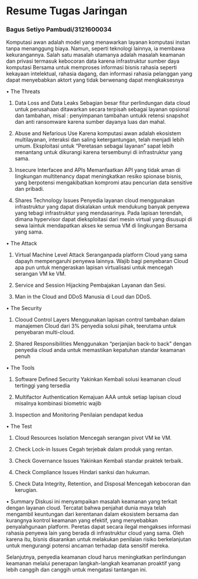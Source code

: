 # Resume Tugas Jaringan
### Bagus Setiyo Pambudi/3121600034



Komputasi awan adalah model yang menawarkan layanan komputasi instan tanpa menanggung biaya. Namun, seperti teknologi lainnya, ia membawa kekurangannya. Salah satu masalah utamanya adalah masalah keamanan dan privasi termasuk kebocoran data karena infrastruktur sumber daya komputasi Bersama untuk memproses informasi bisnis rahasia seperti kekayaan intelektual, rahasia dagang, dan informasi rahasia pelanggan yang dapat menyebabkan aktort yang tidak berwenang dapat mengkaksesnya

•	The Threats
1.	Data Loss and Data Leaks
Sebagian besar fitur perlindungan data cloud untuk perusahaan ditawarkan secara terpisah sebagai layanan opsional dan tambahan, misal : penyimpanan tambahan untukk retensi snapshot dan anti ransomware karena sumber dayanya luas dan mahal.

2.	Abuse and Nefarious Use
Karena komputasi awan adalah ekosistem multilayanan, interaksi dan saling ketergantungan, telah menjadi lebih umum. Eksploitasi untuk “Peretasan sebagai layanan” sapat lebih menantang untuk dikurangi karena tersembunyi di infrastruktur yang sama.

3.	Insecure Interfacee and APIs
Memanfaatkan API yang tidak aman di lingkungan multitenancy dapat meningkatkan resiko spionase bisnis, yang berpotensi mengakibatkan kompromi atau pencurian data sensitive dan pribadi.

4.	Shares Technology Issues
Penyedia layanan cloud menggunakan infrastruktur yang dapat diskalakan untuk mendukung banyak penyewa yang tebagi infrastruktur yang mendasarinya. Pada lapisan terendah, dimana hypervisor dapat dieksploitasi dari mesin virtual yang disusupi di sewa laintuk mendapatkan akses ke semua VM di lingkungan Bersama yang sama.

•	The Attack
1.	Virtual Machine Level Attack
Seranganpada platform Cloud yang sama dapayh mempengaruhi penyewa lainnya. Wajib bagi penyebaran Cloud apa pun untuk mengeraskan lapisan virtualisasi untuk mencegah serangan VM ke VM.

2.	Service and Session Hijacking
Pembajakan Layanan dan Sesi.

3.	Man in the Cloud and DDoS
Manusia di Loud dan DDoS.


•	The Security
1.	Clooud Control Layers
Menggunakan lapisan control tambahan dalam manajemen Cloud dari 3% penyedia solusi pihak, teerutama untuk penyebaran multi-cloud.

2.	Shared Responsibilities
Menggunakan “perjanjian back-to back” dengan penyedia cloud anda untuk memastikan kepatuhan standar keamanan penuh

•	The Tools
1.	Software Defined Security
Yakinkan Kembali solusi keamanan cloud tertinggi yang tersedia

2.	Multifactor Authentication
Kemajuan AAA untuk setiap lapisan cloud misalnya kombinasi biometric wajib

3.	Inspection and Monitoring
Penilaian pendapat kedua

•	The Test
1.	Cloud Resources Isolation
Mencegah serangan pivot VM ke VM.

2.	Check Lock-in Issues
Cegah terjebak dalam produk yang rentan.

3.	Check Governance Issues
Yakinkan Kembali standar praktek terbaik.

4.	Check Compliance Issues
Hindari sanksi dan hukuman.

5.	Check Data Integrity, Retention, and Disposal
Mencegah kebocoran dan kerugian.

•	Summary
Diskusi ini menyampaikan masalah keamanan yang terkait dengan layanan cloud. Tercatat bahwa penjahat dunia maya telah mengambil keuntungan dari kerentanan dalam ekosistem bersama dan kurangnya kontrol keamanan yang efektif, yang menyebabkan penyalahgunaan platform. Peretas dapat secara ilegal mengakses informasi rahasia penyewa lain yang berada di infrastruktur cloud yang sama. Oleh karena itu, bisnis disarankan untuk melakukan penilaian risiko berkelanjutan untuk mengurangi potensi ancaman terhadap data sensitif mereka.

Selanjutnya, penyedia keamanan cloud harus meningkatkan perlindungan keamanan melalui penerapan langkah-langkah keamanan proaktif yang lebih canggih dan canggih untuk mengatasi tantangan ini.

